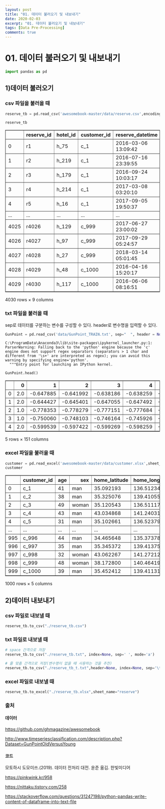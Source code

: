```yaml
---
layout: post
title: "01. 데이터 불러오기 및 내보내기"
date: 2020-02-03
excerpt: "01. 데이터 불러오기 및 내보내기"
tags: [Data Pre-Processing]
comments: true
---
```


# 01. 데이터 불러오기 및 내보내기


```python
import pandas as pd
```

## 1)데이터 불러오기
### csv 파일을 불러올 때


```python
reserve_tb = pd.read_csv('awesomebook-master/data/reserve.csv',encoding='UTF-8')
```


```python
reserve_tb
```




<div>
<style scoped>
    .dataframe tbody tr th:only-of-type {
        vertical-align: middle;
    }

    .dataframe tbody tr th {
        vertical-align: top;
    }

    .dataframe thead th {
        text-align: right;
    }
</style>
<table border="1" class="dataframe">
  <thead>
    <tr style="text-align: right;">
      <th></th>
      <th>reserve_id</th>
      <th>hotel_id</th>
      <th>customer_id</th>
      <th>reserve_datetime</th>
      <th>checkin_date</th>
      <th>checkin_time</th>
      <th>checkout_date</th>
      <th>people_num</th>
      <th>total_price</th>
    </tr>
  </thead>
  <tbody>
    <tr>
      <td>0</td>
      <td>r1</td>
      <td>h_75</td>
      <td>c_1</td>
      <td>2016-03-06 13:09:42</td>
      <td>2016-03-26</td>
      <td>10:00:00</td>
      <td>2016-03-29</td>
      <td>4</td>
      <td>97200</td>
    </tr>
    <tr>
      <td>1</td>
      <td>r2</td>
      <td>h_219</td>
      <td>c_1</td>
      <td>2016-07-16 23:39:55</td>
      <td>2016-07-20</td>
      <td>11:30:00</td>
      <td>2016-07-21</td>
      <td>2</td>
      <td>20600</td>
    </tr>
    <tr>
      <td>2</td>
      <td>r3</td>
      <td>h_179</td>
      <td>c_1</td>
      <td>2016-09-24 10:03:17</td>
      <td>2016-10-19</td>
      <td>09:00:00</td>
      <td>2016-10-22</td>
      <td>2</td>
      <td>33600</td>
    </tr>
    <tr>
      <td>3</td>
      <td>r4</td>
      <td>h_214</td>
      <td>c_1</td>
      <td>2017-03-08 03:20:10</td>
      <td>2017-03-29</td>
      <td>11:00:00</td>
      <td>2017-03-30</td>
      <td>4</td>
      <td>194400</td>
    </tr>
    <tr>
      <td>4</td>
      <td>r5</td>
      <td>h_16</td>
      <td>c_1</td>
      <td>2017-09-05 19:50:37</td>
      <td>2017-09-22</td>
      <td>10:30:00</td>
      <td>2017-09-23</td>
      <td>3</td>
      <td>68100</td>
    </tr>
    <tr>
      <td>...</td>
      <td>...</td>
      <td>...</td>
      <td>...</td>
      <td>...</td>
      <td>...</td>
      <td>...</td>
      <td>...</td>
      <td>...</td>
      <td>...</td>
    </tr>
    <tr>
      <td>4025</td>
      <td>r4026</td>
      <td>h_129</td>
      <td>c_999</td>
      <td>2017-06-27 23:00:02</td>
      <td>2017-07-10</td>
      <td>09:30:00</td>
      <td>2017-07-11</td>
      <td>2</td>
      <td>16000</td>
    </tr>
    <tr>
      <td>4026</td>
      <td>r4027</td>
      <td>h_97</td>
      <td>c_999</td>
      <td>2017-09-29 05:24:57</td>
      <td>2017-10-09</td>
      <td>10:30:00</td>
      <td>2017-10-10</td>
      <td>2</td>
      <td>41800</td>
    </tr>
    <tr>
      <td>4027</td>
      <td>r4028</td>
      <td>h_27</td>
      <td>c_999</td>
      <td>2018-03-14 05:01:45</td>
      <td>2018-04-02</td>
      <td>11:30:00</td>
      <td>2018-04-04</td>
      <td>2</td>
      <td>74800</td>
    </tr>
    <tr>
      <td>4028</td>
      <td>r4029</td>
      <td>h_48</td>
      <td>c_1000</td>
      <td>2016-04-16 15:20:17</td>
      <td>2016-05-10</td>
      <td>09:30:00</td>
      <td>2016-05-13</td>
      <td>4</td>
      <td>540000</td>
    </tr>
    <tr>
      <td>4029</td>
      <td>r4030</td>
      <td>h_117</td>
      <td>c_1000</td>
      <td>2016-06-06 08:16:51</td>
      <td>2016-07-06</td>
      <td>09:00:00</td>
      <td>2016-07-09</td>
      <td>1</td>
      <td>44100</td>
    </tr>
  </tbody>
</table>
<p>4030 rows × 9 columns</p>
</div>



### txt 파일을 불러올 때
sep로 데이터를 구분하는 변수를 구성할 수 있다.
header로 변수명을 입력할 수 있다.


```python
GunPoint = pd.read_csv('data/GunPoint_TRAIN.txt', sep="  ", header = None)
```

    C:\ProgramData\Anaconda3\lib\site-packages\ipykernel_launcher.py:1: ParserWarning: Falling back to the 'python' engine because the 'c' engine does not support regex separators (separators > 1 char and different from '\s+' are interpreted as regex); you can avoid this warning by specifying engine='python'.
      """Entry point for launching an IPython kernel.
    


```python
GunPoint.head()
```




<div>
<style scoped>
    .dataframe tbody tr th:only-of-type {
        vertical-align: middle;
    }

    .dataframe tbody tr th {
        vertical-align: top;
    }

    .dataframe thead th {
        text-align: right;
    }
</style>
<table border="1" class="dataframe">
  <thead>
    <tr style="text-align: right;">
      <th></th>
      <th>0</th>
      <th>1</th>
      <th>2</th>
      <th>3</th>
      <th>4</th>
      <th>5</th>
      <th>6</th>
      <th>7</th>
      <th>8</th>
      <th>9</th>
      <th>...</th>
      <th>141</th>
      <th>142</th>
      <th>143</th>
      <th>144</th>
      <th>145</th>
      <th>146</th>
      <th>147</th>
      <th>148</th>
      <th>149</th>
      <th>150</th>
    </tr>
  </thead>
  <tbody>
    <tr>
      <td>0</td>
      <td>2.0</td>
      <td>-0.647885</td>
      <td>-0.641992</td>
      <td>-0.638186</td>
      <td>-0.638259</td>
      <td>-0.638345</td>
      <td>-0.638697</td>
      <td>-0.643049</td>
      <td>-0.643768</td>
      <td>-0.645050</td>
      <td>...</td>
      <td>-0.639264</td>
      <td>-0.639716</td>
      <td>-0.639735</td>
      <td>-0.640184</td>
      <td>-0.639235</td>
      <td>-0.639395</td>
      <td>-0.640231</td>
      <td>-0.640429</td>
      <td>-0.638666</td>
      <td>-0.638657</td>
    </tr>
    <tr>
      <td>1</td>
      <td>2.0</td>
      <td>-0.644427</td>
      <td>-0.645401</td>
      <td>-0.647055</td>
      <td>-0.647492</td>
      <td>-0.646910</td>
      <td>-0.643884</td>
      <td>-0.639731</td>
      <td>-0.638094</td>
      <td>-0.635297</td>
      <td>...</td>
      <td>-0.641140</td>
      <td>-0.641426</td>
      <td>-0.639267</td>
      <td>-0.637797</td>
      <td>-0.637680</td>
      <td>-0.635260</td>
      <td>-0.635490</td>
      <td>-0.634934</td>
      <td>-0.634497</td>
      <td>-0.631596</td>
    </tr>
    <tr>
      <td>2</td>
      <td>1.0</td>
      <td>-0.778353</td>
      <td>-0.778279</td>
      <td>-0.777151</td>
      <td>-0.777684</td>
      <td>-0.775900</td>
      <td>-0.772421</td>
      <td>-0.765464</td>
      <td>-0.762275</td>
      <td>-0.763752</td>
      <td>...</td>
      <td>-0.722055</td>
      <td>-0.718712</td>
      <td>-0.713534</td>
      <td>-0.710021</td>
      <td>-0.704126</td>
      <td>-0.703263</td>
      <td>-0.703393</td>
      <td>-0.704196</td>
      <td>-0.707605</td>
      <td>-0.707120</td>
    </tr>
    <tr>
      <td>3</td>
      <td>1.0</td>
      <td>-0.750060</td>
      <td>-0.748103</td>
      <td>-0.746164</td>
      <td>-0.745926</td>
      <td>-0.743767</td>
      <td>-0.743805</td>
      <td>-0.745213</td>
      <td>-0.745082</td>
      <td>-0.745727</td>
      <td>...</td>
      <td>-0.721667</td>
      <td>-0.724661</td>
      <td>-0.729229</td>
      <td>-0.728940</td>
      <td>-0.727834</td>
      <td>-0.728244</td>
      <td>-0.726453</td>
      <td>-0.725517</td>
      <td>-0.725191</td>
      <td>-0.724679</td>
    </tr>
    <tr>
      <td>4</td>
      <td>2.0</td>
      <td>-0.599539</td>
      <td>-0.597422</td>
      <td>-0.599269</td>
      <td>-0.598259</td>
      <td>-0.597582</td>
      <td>-0.591303</td>
      <td>-0.589020</td>
      <td>-0.587533</td>
      <td>-0.585462</td>
      <td>...</td>
      <td>-0.644036</td>
      <td>-0.643885</td>
      <td>-0.645742</td>
      <td>-0.646458</td>
      <td>-0.646464</td>
      <td>-0.645585</td>
      <td>-0.642412</td>
      <td>-0.643337</td>
      <td>-0.636803</td>
      <td>-0.631716</td>
    </tr>
  </tbody>
</table>
<p>5 rows × 151 columns</p>
</div>



### excel 파일을 불러올 때


```python
customer = pd.read_excel('awesomebook-master/data/customer.xlsx',sheet_name="customer")
customer
```




<div>
<style scoped>
    .dataframe tbody tr th:only-of-type {
        vertical-align: middle;
    }

    .dataframe tbody tr th {
        vertical-align: top;
    }

    .dataframe thead th {
        text-align: right;
    }
</style>
<table border="1" class="dataframe">
  <thead>
    <tr style="text-align: right;">
      <th></th>
      <th>customer_id</th>
      <th>age</th>
      <th>sex</th>
      <th>home_latitude</th>
      <th>home_longitude</th>
    </tr>
  </thead>
  <tbody>
    <tr>
      <td>0</td>
      <td>c_1</td>
      <td>41</td>
      <td>man</td>
      <td>35.092193</td>
      <td>136.512347</td>
    </tr>
    <tr>
      <td>1</td>
      <td>c_2</td>
      <td>38</td>
      <td>man</td>
      <td>35.325076</td>
      <td>139.410551</td>
    </tr>
    <tr>
      <td>2</td>
      <td>c_3</td>
      <td>49</td>
      <td>woman</td>
      <td>35.120543</td>
      <td>136.511179</td>
    </tr>
    <tr>
      <td>3</td>
      <td>c_4</td>
      <td>43</td>
      <td>man</td>
      <td>43.034868</td>
      <td>141.240314</td>
    </tr>
    <tr>
      <td>4</td>
      <td>c_5</td>
      <td>31</td>
      <td>man</td>
      <td>35.102661</td>
      <td>136.523797</td>
    </tr>
    <tr>
      <td>...</td>
      <td>...</td>
      <td>...</td>
      <td>...</td>
      <td>...</td>
      <td>...</td>
    </tr>
    <tr>
      <td>995</td>
      <td>c_996</td>
      <td>44</td>
      <td>man</td>
      <td>34.465648</td>
      <td>135.373787</td>
    </tr>
    <tr>
      <td>996</td>
      <td>c_997</td>
      <td>35</td>
      <td>man</td>
      <td>35.345372</td>
      <td>139.413754</td>
    </tr>
    <tr>
      <td>997</td>
      <td>c_998</td>
      <td>32</td>
      <td>woman</td>
      <td>43.062267</td>
      <td>141.272126</td>
    </tr>
    <tr>
      <td>998</td>
      <td>c_999</td>
      <td>48</td>
      <td>woman</td>
      <td>38.172800</td>
      <td>140.464198</td>
    </tr>
    <tr>
      <td>999</td>
      <td>c_1000</td>
      <td>39</td>
      <td>man</td>
      <td>35.452412</td>
      <td>139.411310</td>
    </tr>
  </tbody>
</table>
<p>1000 rows × 5 columns</p>
</div>



## 2)데이터 내보내기
### csv 파일로 내보낼 때


```python
reserve_tb.to_csv("./reserve_tb.csv")
```

### txt 파일로 내보낼 때


```python
# space 간격으로 저장
reserve_tb.to_csv("./reserve_tb.txt", index=None, sep=' ', mode='a')
```


```python
# 줄 맞춤 간격으로 저장(변수명이 없을 때 사용하는 것을 추천)
reserve_tb.to_csv("./reserve_tb_t.txt",header=None, index=None, sep='\t', mode='a')
```

### excel 파일로 내보낼 때


```python
reserve_tb.to_excel("./reserve_tb.xlsx",sheet_name="reserve")
```

### 출처

#### 데이터

https://github.com/ghmagazine/awesomebook

http://www.timeseriesclassification.com/description.php?Dataset=GunPointOldVersusYoung

#### 코드

모토하시 도모미쓰.(2019). 데이터 전처리 대전. 윤준 옮김. 한빛미디어

https://pinkwink.kr/958

https://nittaku.tistory.com/258

https://stackoverflow.com/questions/31247198/python-pandas-write-content-of-dataframe-into-text-file

